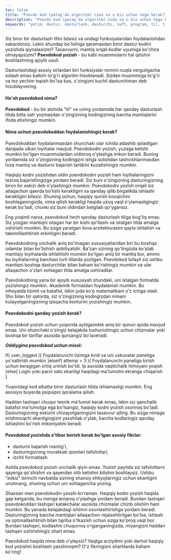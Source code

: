 ```yaml
---
toc: false
title: "Psevdo kod (palag'da algoritm) nima va u biz uchun nega kerak?"
description: "Psevdo kod (palag'da algoritm) nima va u biz uchun nega kerak?"
keywords: "yetim, dastur, dasturlash, dasturchi, soft, program, til, tili, manuchehr, usmonov, devcon, haqida"
---
```


Siz biror bir dasturlash tilini bilasiz va undagi funksiyalaridan foydalanishdan xabardorsiz. Lekin shunday bo'lishiga qaramasdan biror dastur kodini yozishda qiynalasizmi? Tasavvurni, mantiq orqali kodlar uyumiga ko'chira olmayapsizmi? **Psevdokod yozish** - bu kabi muammolarni hal qilishni boshlashning ajoyib usuli.

Dasturlashdagi asosiy sirlardan biri funksiyalar nomini nuqta verguligacha eslash emas balkim to'g'ri algoritm hisoblanadi. Sizdan muammoga to'g'ri va tez yechim topish bo'lsa bas, o'zingizni kuchli dasturchiman deb hisoblayvering.

#### Ho'sh psevdokod nima?

**Psevdokod** - bu bir alohida "til" va uning yordamida har qanday dasturlash tilida bitta satr yozmasdan o'zingizning kodingizning barcha mantiqlarini ifoda etishingiz mumkin.

#### Nima uchun psevdokoddan foydalanishingiz kerak?

Psevdokoddan foydalanmasdan shunchaki ular ichida adashib qoladigan darajada ulkan loyihalar mavjud. Psevdokodni yozish, yuzaga kelishi mumkin bo'lgan muammolardan oldinroq o'ylashga imkon beradi. Buning yordamida siz o'zingizning kodingizni ishga solishdan tashvishlanmasdan toza mantiq va dasturni bajarish tartibini kuzatishingiz mumkin.

Haqiqiy kodni yozishdan oldin psevdokodni yozish ham loyihalaringizni tezroq bajarishingizga yordam beradi. Siz buni o'zingizning dasturingizning biron bir eskizi deb o'ylashingiz mumkin. Psevdokodni yozish orqali siz allaqachon qaerda bo'lishi kerakligini va qanday qilib birgalikda ishlashi kerakligini bilasiz. Shuning uchun, haqiqiy qurish bosqichini boshlaganingizda, nima qilish kerakligi haqida uzoq vaqt o'ylamasligingiz kerak bo'ladi, chunki siz buni oldindan belgilab qo'ygansiz.

Eng yoqimli narsa, psevdokod hech qanday dasturlash tiliga bog'liq emas. Siz yozgan mantiqni istagan har bir kishi qo'llashi va istalgan tilda amalga oshirishi mumkin. Bu sizga yaratgan ilova arxitekturasini qayta ishlatish va takomillashtirish erkinligini beradi.

Psevdokodning unchalik aniq bo'lmagan xususiyatlaridan biri bu boshqa odamlar bilan bo'lishish qobiliyatidir. Ba'zan sizning qo'lingizda ko'plab mantiqiy loyihalarda ishlatilishi mumkin bo'lgan aniq bir mantiq bor, ammo bu loyihalarning barchasi turli tillarda yozilgan. Psevdokod tufayli siz ushbu mantiqni boshqa dasturchilar bilan baham ko'rishingiz mumkin va ular allaqachon o'zlari xohlagan tilda amalga oshiradilar.

Psevdokodning yana bir ajoyib xususiyati shundaki, uni istalgan formatda yozishingiz mumkin. Akademik formatdan foydalanish mumkin. Bu nihoyatda tizimli va batafsil, lekin juda ko'p matematikani o'z ichiga oladi. Shu bilan bir qatorda, siz o'zingizning kodingizdan nimani kutayotganingizning qisqacha konturini yozishingiz mumkin. 

#### Psevdokodni qanday yozish kerak?

Psevdokod yozish uchun yuqorida aytilganidek aniq bir qonun qoida mavjud emas. Uni shunchaki o'zingiz kelajakda tushunishingiz uchun chizmalar yoki boshqa bir tariflar asosida qursangiz bo'laveradi.

**_Oddiygina psevdokod uchun misol:_**

if( user\_logged ){
    Foydalanuvchi tizimga kirdi va uni uskunalar paneliga yo'naltirish mumkin
}elseif( attemp > 3 ){
    Foydalanuvchi paneliga kirish uchun keragigan ortiq urinish bo'ldi. Ip asosida vaqtichalik himoyani yoqish
}else{
    Login yoki parol xato ekanligi haqidagi ma'lumotni ekranga chiqarish
}

Yuqoridagi kod albatta biror dasturlash tilida ishlamasligi mumkin. Eng asosiysi buyerda psipsipni qoralama qilish.

Haddan tashqari chuqur texnik ma'lumot kerak emas, lekin siz qanchalik batafsil ma'lumotga ega bo'lsangiz, haqiqiy kodni yozish osonroq bo'ladi. Dasturingizning eskizini chizayotganingizni tasavvur qiling. Bu sizga nimaga erishmoqchi ekanligingizni yaxshilab o'ylab, barcha kodlaringiz qanday ishlashini ko'rish imkoniyatini beradi.

#### Psevdokod yozishda e'tibor berish kerak bo'lgan asosiy fikrlar:

*   dasturni bajarish mantig'i,
*   dasturingizning murakkab qismlari tafsilotlari,
*   izchil formatlash.

Aslida psevdokod yozish unchalik qiyin emas. Yozish paytida siz tafsilotlarni qayerga qo'shishni va qayerdan olib ketishni bilishni boshlaysiz. Ushbu "eskiz" birinchi navbatda sizning shaxsiy ehtiyojlaringiz uchun ekanligini unutmang, shuning uchun uni xohlagancha yozing.

Shaxsan men psevdokodni yaxshi ko'raman. Haqiqiy kodni yozish haqida gap ketganda, bu menga aniqroq o'ylashga yordam beradi. Bundan tashqari psevdokoddan tashqari katakchalar asosida chizmalar chizib olishim ham mumkin. Bu yanada kelajakdagi ishimni osonlashtirishga yordam beradi. Dasturingizning barcha mantiqlari allaqachon rejalashtirilgan bo'lsa, ishlash va optimallashtirish bilan tajriba o'tkazish uchun sizga ko'proq vaqt bor. Bundan tashqari, kodlashni chuqurroq o'rganganingizda, miyangizni haddan tashqari oshirishingiz shart emas.

Psevdokod haqida nima deb o'ylaysiz? Vaqtga arziydimi yoki darhol haqiqiy kod yozishni boshlash yaxshiroqmi? O'z fikringizni sharhlarda baham ko'ring!